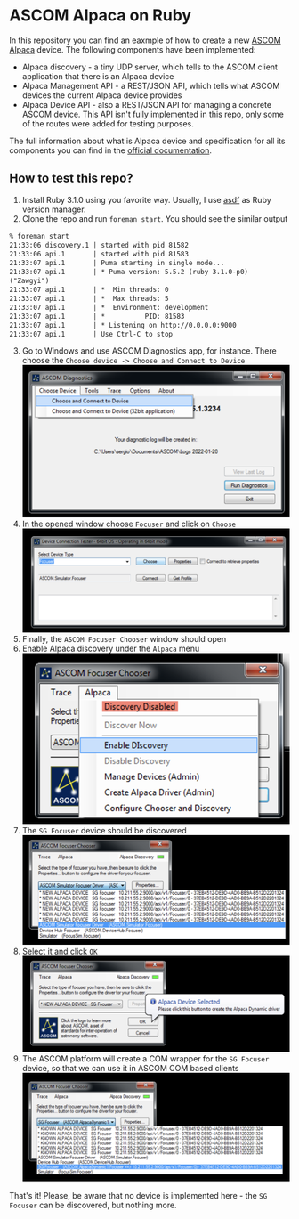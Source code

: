 # ASCOM Alpaca on Ruby

In this repository you can find an eaxmple of how to create a new [ASCOM
Alpaca](https://ascom-standards.org/AlpacaDeveloper/Index.htm) device. The
following components have been implemented:

- Alpaca discovery - a tiny UDP server, which tells to the ASCOM client
  application that there is an Alpaca device
- Alpaca Management API - a REST/JSON API, which tells what ASCOM devices the
  current Alpaca device provides
- Alpaca Device API - also a REST/JSON API for managing a concrete ASCOM
  device. This API isn't fully implemented in this repo, only some of the
routes were added for testing purposes.

The full information about what is Alpaca device and specification for all its
components you can find in the [official
documentation](https://github.com/ASCOMInitiative/ASCOMRemote/blob/a2d60c4cdb87f60505d378b7a95d26be3db1bbaf/Documentation/ASCOM%20Alpaca%20API%20Reference.pdf).

## How to test this repo?

1. Install Ruby 3.1.0 using you favorite way. Usually, I use
   [asdf](https://github.com/asdf-vm/asdf) as Ruby version manager.
2. Clone the repo and run `foreman start`. You should see the similar output
```shell
% foreman start
21:33:06 discovery.1 | started with pid 81582
21:33:06 api.1       | started with pid 81583
21:33:07 api.1       | Puma starting in single mode...
21:33:07 api.1       | * Puma version: 5.5.2 (ruby 3.1.0-p0) ("Zawgyi")
21:33:07 api.1       | *  Min threads: 0
21:33:07 api.1       | *  Max threads: 5
21:33:07 api.1       | *  Environment: development
21:33:07 api.1       | *          PID: 81583
21:33:07 api.1       | * Listening on http://0.0.0.0:9000
21:33:07 api.1       | Use Ctrl-C to stop
```
3. Go to Windows and use ASCOM Diagnostics app, for instance. There choose the
   `Choose device -> Choose and Connect to Device`
![](imgs/step_1.png)
4. In the opened window choose `Focuser` and click on `Choose`
![](imgs/step_2.png)
5. Finally, the `ASCOM Focuser Chooser` window should open
6. Enable Alpaca discovery under the `Alpaca` menu
![](imgs/step_3.png)
7. The `SG Focuser` device should be discovered
![](imgs/step_4.png)
8. Select it and click `OK`
![](imgs/step_5.png)
9. The ASCOM platform will create a COM wrapper for the `SG Focuser` device, so
   that we can use it in ASCOM COM based clients
![](imgs/step_6.png)

That's it! Please, be aware that no device is implemented here - the `SG
Focuser` can be discovered, but nothing more.
